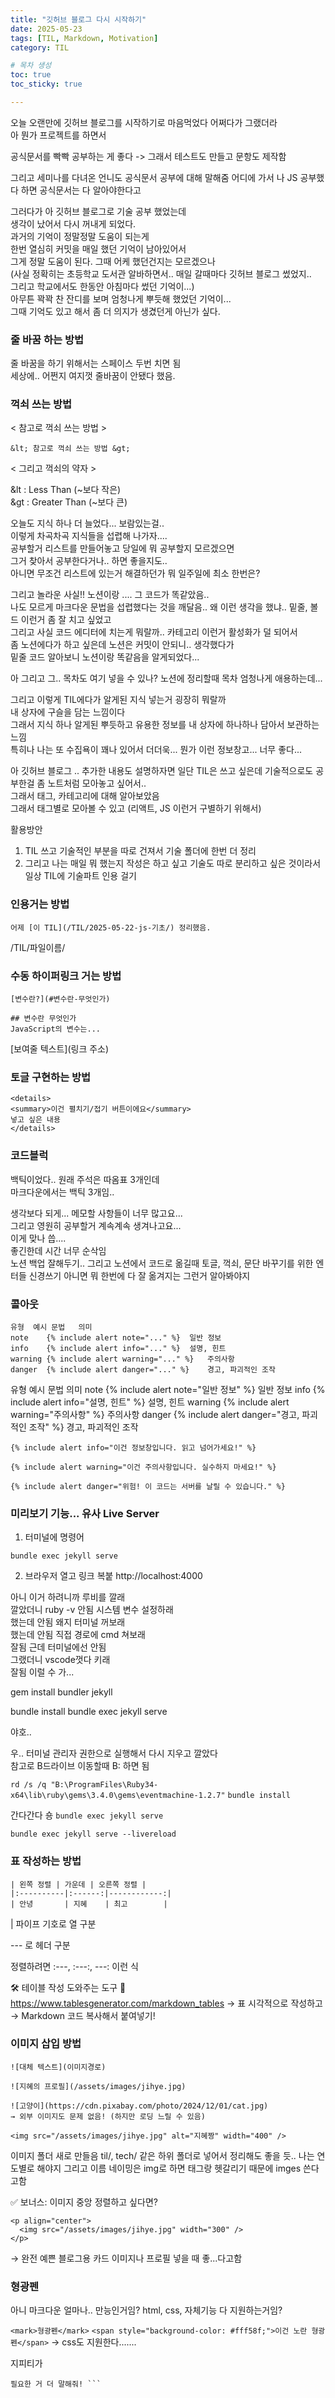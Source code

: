 ```yaml
---
title: "깃허브 블로그 다시 시작하기"
date: 2025-05-23
tags: [TIL, Markdown, Motivation]
category: TIL

# 목차 생성
toc: true
toc_sticky: true

---
```



오늘 오랜만에 깃허브 블로그를 시작하기로 마음먹었다
어쩌다가 그랬더라  
아 뭔가 프로젝트를 하면서 

공식문서를 빡빡 공부하는 게 좋다 -> 그래서 테스트도 만들고 문항도 제작함

그리고 세미나를 다녀온 언니도 공식문서 공부에 대해 말해줌
어디에 가서 나 JS 공부했다 하면 공식문서는 다 알아야한다고  

그러다가 아 깃허브 블로그로 기술 공부 했었는데  
생각이 났어서 다시 꺼내게 되었다.  
과거의 기억이 정말정말 도움이 되는게  
한번 열심히 커밋을 매일 했던 기억이 남아있어서  
그게 정말 도움이 된다. 그때 어케 했던건지는 모르겠으나  
(사실 정확히는 초등학교 도서관 알바하면서.. 매일 갈때마다 깃허브 블로그 썼었지..  
그리고 학교에서도 한동안 아침마다 썼던 기억이...)  
아무튼 꽉꽉 찬 잔디를 보며 엄청나게 뿌듯해 했었던 기억이...  
그때 기억도 있고 해서 좀 더 의지가 생겼던게 아닌가 싶다.



### 줄 바꿈 하는 방법

줄 바꿈을 하기 위해서는 스페이스 두번 치면 됨  
세상에.. 어쩐지 여지껏 줄바꿈이 안됐다 했음.  


### 꺽쇠 쓰는 방법

&lt; 참고로 꺽쇠 쓰는 방법 &gt;  

``` &lt; 참고로 꺽쇠 쓰는 방법 &gt; ```  


&lt; 그리고 꺽쇠의 약자 &gt;  

&lt : Less Than (~보다 작은)  
&gt : Greater Than (~보다 큰)  


오늘도 지식 하나 더 늘었다... 보람있는걸..  
이렇게 차곡차곡 지식들을 섭렵해 나가자....  
공부할거 리스트를 만들어놓고 당일에 뭐 공부할지 모르겠으면  
그거 찾아서 공부한다거나.. 하면 좋을지도..  
아니면 무조건 리스트에 있는거 해결하던가 뭐 일주일에 최소 한번은?  


그리고 놀라운 사실!!
노션이랑 .... 그 코드가 똑같았음..  
나도 모르게 마크다운 문법을 섭렵했다는 것을 깨달음..
왜 이런 생각을 했냐.. 밑줄, 볼드 이런거 좀 잘 치고 싶었고  
그리고 사실 코드 에디터에 치는게 뭐랄까.. 카테고리 이런거 활성화가 덜 되어서  
좀 노션에다가 하고 싶은데 노션은 커밋이 안되니.. 생각했다가  
밑줄 코드 알아보니 노션이랑 똑같음을 알게되었다...


아 그리고 그.. 목차도 여기 넣을 수 있나? 노션에 정리할때 목차 엄청나게 애용하는데...  

그리고 이렇게 TIL에다가 알게된 지식 넣는거 굉장히 뭐랄까  
내 상자에 구슬을 담는 느낌이다  
그래서 지식 하나 알게된 뿌듯하고 유용한 정보를 내 상자에 하나하나 담아서 보관하는 느낌  
특히나 나는 또 수집욕이 꽤나 있어서 더더욱... 뭔가 이런 정보창고... 너무 좋다...  


아 깃허브 블로그 .. 추가한 내용도 설명하자면
일단 TIL은 쓰고 싶은데 기술적으로도 공부한걸 좀 노트처럼 모아놓고 싶어서..  
그래서 태그, 카테고리에 대해 알아보았음  
그래서 태그별로 모아볼 수 있고 (리액트, JS 이런거 구별하기 위해서)

활용방안
1. TIL 쓰고 기술적인 부분을 따로 건져서 기술 폴더에 한번 더 정리
2. 그리고 나는 매일 뭐 했는지 작성은 하고 싶고 기술도 따로 분리하고 싶은 것이라서  
일상 TIL에 기술파트 인용 걸기

### 인용거는 방법

```
어제 [이 TIL](/TIL/2025-05-22-js-기초/) 정리했음.
```
/TIL/파일이름/

### 수동 하이퍼링크 거는 방법
```
[변수란?](#변수란-무엇인가)

## 변수란 무엇인가
JavaScript의 변수는...

```
[보여줄 텍스트](링크 주소)


### 토글 구현하는 방법

```
<details>
<summary>이건 펼치기/접기 버튼이에요</summary>
넣고 싶은 내용
</details>
```


### 코드블럭

백틱이었다.. 원래 주석은 따옴표 3개인데  
마크다운에서는 백틱 3개임..


생각보다 되게... 메모할 사항들이 너무 많고요...  
그리고 영원히 공부할거 계속계속 생겨나고요...  
이게 맞나 씁....  
좋긴한데 시간 너무 순삭임  
노션 백업 잘해두기.. 
그리고 노션에서 코드로 옮길때 토글, 꺽쇠, 문단 바꾸기를 위한 엔터들 신경쓰기
아니면 뭐 한번에 다 잘 옮겨지는 그런거 알아봐야지   


### 콜아웃

```
유형	예시 문법	의미
note	{% include alert note="..." %}	일반 정보
info	{% include alert info="..." %}	설명, 힌트
warning	{% include alert warning="..." %}	주의사항
danger	{% include alert danger="..." %}	경고, 파괴적인 조작
```

유형	예시 문법	의미
note	{% include alert note="일반 정보" %}	일반 정보
info	{% include alert info="설명, 힌트" %}	설명, 힌트
warning	{% include alert warning="주의사항" %}	주의사항
danger	{% include alert danger="경고, 파괴적인 조작" %}	경고, 파괴적인 조작


```
{% include alert info="이건 정보창입니다. 읽고 넘어가세요!" %}

{% include alert warning="이건 주의사항입니다. 실수하지 마세요!" %}

{% include alert danger="위험! 이 코드는 서버를 날릴 수 있습니다." %}
```


### 미리보기 기능... 유사 Live Server

1. 터미널에 명령어
```
bundle exec jekyll serve
```

2. 브라우저 열고 링크 복붙
http://localhost:4000


아니 이거 하려니까 루비를 깔래  
깔았더니 ruby -v 안됨 시스템 변수 설정하래  
했는데 안됨 왜지 터미널 꺼보래  
했는데 안됨 직접 경로에 cmd 쳐보래  
잘됨 근데 터미널에선 안됨  
그랬더니 vscode껏다 키래  
잘됨
이럴 수 가...

gem install bundler jekyll

bundle install
bundle exec jekyll serve

야호..

우.. 터미널 관리자 권한으로 실행해서 다시 지우고 깔았다  
참고로 B드라이브 이동할때 
B:
하면 됨


`rd /s /q "B:\ProgramFiles\Ruby34-x64\lib\ruby\gems\3.4.0\gems\eventmachine-1.2.7"`
`bundle install`

간다간다 숑
`bundle exec jekyll serve`

`bundle exec jekyll serve --livereload`





### 표 작성하는 방법

```
| 왼쪽 정렬 | 가운데 | 오른쪽 정렬 |
|:----------|:------:|------------:|
| 안녕       | 지혜    | 최고        |

```

| 파이프 기호로 열 구분

--- 로 헤더 구분

정렬하려면 :---, :---:, ---: 이런 식

🛠 테이블 작성 도와주는 도구
🔗 <https://www.tablesgenerator.com/markdown_tables>
→ 표 시각적으로 작성하고 → Markdown 코드 복사해서 붙여넣기!


### 이미지 삽입 방법

`![대체 텍스트](이미지경로)`

``` 
![지혜의 프로필](/assets/images/jihye.jpg)
``` 

```
![고양이](https://cdn.pixabay.com/photo/2024/12/01/cat.jpg)
→ 외부 이미지도 문제 없음! (하지만 로딩 느릴 수 있음)
```

```
<img src="/assets/images/jihye.jpg" alt="지혜짱" width="400" />

```

이미지 폴더 새로 만들음
til/, tech/ 같은 하위 폴더로 넣어서 정리해도 좋을 듯.. 나는 연도별로 해야지
그리고 이름 네이밍은 img로 하면 태그랑 헷갈리기 때문에 imges 쓴다고함





✅ 보너스: 이미지 중앙 정렬하고 싶다면?
```
<p align="center">
  <img src="/assets/images/jihye.jpg" width="300" />
</p>

```
→ 완전 예쁜 블로그용 카드 이미지나 프로필 넣을 때 좋...다고함


### 형광펜

아니 마크다운 얼마나.. 만능인거임?
html, css, 자체기능 다 지원하는거임?

`<mark>형광펜</mark>`
`<span style="background-color: #fff58f;">이건 노란 형광펜</span>`
-> css도 지원한다.......


지피티가
```지금 거의 Notion 디자인을 Jekyll에 이식하는 중이야 😎✨
필요한 거 더 말해줘! ```

